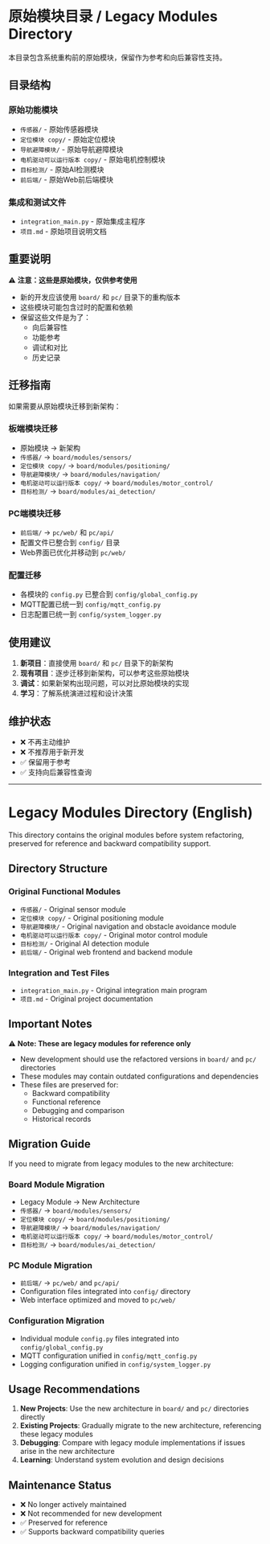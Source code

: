 # 原始模块目录 / Legacy Modules Directory

本目录包含系统重构前的原始模块，保留作为参考和向后兼容性支持。

## 目录结构

### 原始功能模块
- `传感器/` - 原始传感器模块
- `定位模块 copy/` - 原始定位模块
- `导航避障模块/` - 原始导航避障模块
- `电机驱动可以运行版本 copy/` - 原始电机控制模块
- `目标检测/` - 原始AI检测模块
- `前后端/` - 原始Web前后端模块

### 集成和测试文件
- `integration_main.py` - 原始集成主程序
- `项目.md` - 原始项目说明文档

## 重要说明

⚠️ **注意：这些是原始模块，仅供参考使用**

- 新的开发应该使用 `board/` 和 `pc/` 目录下的重构版本
- 这些模块可能包含过时的配置和依赖
- 保留这些文件是为了：
  - 向后兼容性
  - 功能参考
  - 调试和对比
  - 历史记录

## 迁移指南

如果需要从原始模块迁移到新架构：

### 板端模块迁移
- 原始模块 → 新架构
- `传感器/` → `board/modules/sensors/`
- `定位模块 copy/` → `board/modules/positioning/`
- `导航避障模块/` → `board/modules/navigation/`
- `电机驱动可以运行版本 copy/` → `board/modules/motor_control/`
- `目标检测/` → `board/modules/ai_detection/`

### PC端模块迁移
- `前后端/` → `pc/web/` 和 `pc/api/`
- 配置文件已整合到 `config/` 目录
- Web界面已优化并移动到 `pc/web/`

### 配置迁移
- 各模块的 `config.py` 已整合到 `config/global_config.py`
- MQTT配置已统一到 `config/mqtt_config.py`
- 日志配置已统一到 `config/system_logger.py`

## 使用建议

1. **新项目**：直接使用 `board/` 和 `pc/` 目录下的新架构
2. **现有项目**：逐步迁移到新架构，可以参考这些原始模块
3. **调试**：如果新架构出现问题，可以对比原始模块的实现
4. **学习**：了解系统演进过程和设计决策

## 维护状态

- ❌ 不再主动维护
- ❌ 不推荐用于新开发
- ✅ 保留用于参考
- ✅ 支持向后兼容性查询

---

# Legacy Modules Directory (English)

This directory contains the original modules before system refactoring, preserved for reference and backward compatibility support.

## Directory Structure

### Original Functional Modules
- `传感器/` - Original sensor module
- `定位模块 copy/` - Original positioning module
- `导航避障模块/` - Original navigation and obstacle avoidance module
- `电机驱动可以运行版本 copy/` - Original motor control module
- `目标检测/` - Original AI detection module
- `前后端/` - Original web frontend and backend module

### Integration and Test Files
- `integration_main.py` - Original integration main program
- `项目.md` - Original project documentation

## Important Notes

⚠️ **Note: These are legacy modules for reference only**

- New development should use the refactored versions in `board/` and `pc/` directories
- These modules may contain outdated configurations and dependencies
- These files are preserved for:
  - Backward compatibility
  - Functional reference
  - Debugging and comparison
  - Historical records

## Migration Guide

If you need to migrate from legacy modules to the new architecture:

### Board Module Migration
- Legacy Module → New Architecture
- `传感器/` → `board/modules/sensors/`
- `定位模块 copy/` → `board/modules/positioning/`
- `导航避障模块/` → `board/modules/navigation/`
- `电机驱动可以运行版本 copy/` → `board/modules/motor_control/`
- `目标检测/` → `board/modules/ai_detection/`

### PC Module Migration
- `前后端/` → `pc/web/` and `pc/api/`
- Configuration files integrated into `config/` directory
- Web interface optimized and moved to `pc/web/`

### Configuration Migration
- Individual module `config.py` files integrated into `config/global_config.py`
- MQTT configuration unified in `config/mqtt_config.py`
- Logging configuration unified in `config/system_logger.py`

## Usage Recommendations

1. **New Projects**: Use the new architecture in `board/` and `pc/` directories directly
2. **Existing Projects**: Gradually migrate to the new architecture, referencing these legacy modules
3. **Debugging**: Compare with legacy module implementations if issues arise in the new architecture
4. **Learning**: Understand system evolution and design decisions

## Maintenance Status

- ❌ No longer actively maintained
- ❌ Not recommended for new development
- ✅ Preserved for reference
- ✅ Supports backward compatibility queries
